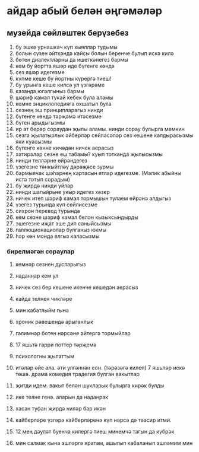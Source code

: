 # айдар абый белән әңгәмәләр
## музейда сөйләштек берүзебез
1. бу эшкә урнашкач күп хыяллар тудымы
2. болын сүзен әйткәндә кайсы болын беренче булып искә килә
3. бөтен диалектларны да ишеткәнегез бармы
4. кем бу йортта яшәр иде бүгенге көндә
5. сез яшәр идегезме
6. күпме кеше бу йортны күрергә тиеш!
7. бу урынга кеше килсә ул үзгәрәме
8. казанда югалгыныз бармы
9. шәриф камал тукай кебек була аламы
10. кемне энциклопедияга охшатып була
11. сезнең эш принципларагыз нинди
12. бүгенге көндә тәрҗәмә итәсезме
13. бүген арыдыгызмы
14. ир ат берәр сораудан җылы аламы. нинди сорау булырга мөмкин 
15. сезгә җылатырлык әйберләр сөйләсәләр сез кешене калдырасызмы яки куасызмы
16. бүгенге көнне кичәдән ничек аерасыз
17. хәтирәләр сезне еш табамы? куып тотканда җылысызмы
18. нинди телләрне өйрәндегез
19. үзегезне тәнкыйтләү дәрәҗәсе зурмы
20. бармыячак шәһәрнең картасын ятлар идегезме. (Мәлик абыйны истә тотып сорадым)
21. бу җирдә нинди уйлар
22. нинди шагыйрьне укыр идегез хәзер
23. ничек итеп шәриф камал тормышын тулаем өйрәнә алдыгыз
24. үзегез турында күп сөйлисезме
25. сихрон перевод турында
26. кем сезне шәриф камал белән кызыксындырды
27. эшегезне иҗат эше дип саныйсызмы
28. галлюционациолар булганыз юкмы
29. һәр көн монда ялгыз каласызмы

### бирелмәгән сораулар

1. кемнәр сезнен дусларыгыз
2. наданнар кем ул
3. ничек сез бер кешене икенче кешедән аерасыз
4. кайда телнен чикләре

1. мин кабатлыйм гына
2. хроник рәвешендә арыганлык
3. галимнәр ботен нәрсәне әйтергә тормыйлар
4. 17 яшьтә гарри поттер тәрҗемә
5. психологны җылаттым
6. итәләр әйе ала. әти улгәннән сон. (тәрәзәгә килеп) 7 яшьләр искә төшә. драма комедия традегия булган вакытлар
7. җитди идем. вакыт белән шукларык булырга кирәк булды
8. ике телне генә. аларын да наданрак
9. хасан туфан җирдә ниләр бар икән
10. кайберләре үзгәрә кайберләренә күп нәрсә дә тәэсир итми.
11. 12 мең дәуләт буенча килергә тиеш минемчә тагын да күбрәк
12. мин салмак кына эшләргә яратам, ашыгып кабаланып эшләмим мин